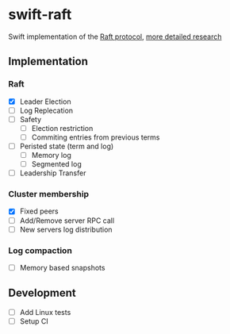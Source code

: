 # swift-raft

Swift implementation of the [Raft protocol](https://raft.github.io/raft.pdf), 
[more detailed research](https://github.com/ongardie/dissertation/blob/master/online-trim.pdf)

## Implementation

### Raft

- [x] Leader Election
- [ ] Log Replecation
- [ ] Safety
  - [ ] Election restriction
  - [ ] Commiting entries from previous terms
- [ ] Peristed state (term and log)
  - [ ] Memory log
  - [ ] Segmented log
- [ ] Leadership Transfer

### Cluster membership

- [x] Fixed peers
- [ ] Add/Remove server RPC call
- [ ] New servers log distribution

### Log compaction

- [ ] Memory based snapshots

## Development
- [ ] Add Linux tests
- [ ] Setup CI
